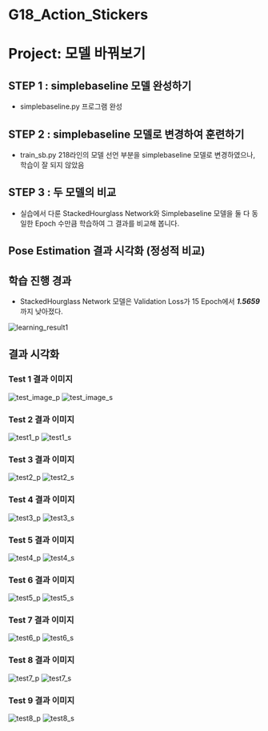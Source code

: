# G18_Action_Stickers

# Project: 모델 바꿔보기

## STEP 1 : simplebaseline 모델 완성하기
- simplebaseline.py 프로그램 완성

## STEP 2 : simplebaseline 모델로 변경하여 훈련하기
- train_sb.py 218라인의 모델 선언 부분을 simplebaseline 모델로 변경하였으나, 학습이 잘 되지 않았음

## STEP 3 : 두 모델의 비교
- 실습에서 다룬 StackedHourglass Network와 Simplebaseline 모델을 둘 다 동일한 Epoch 수만큼 학습하여 그 결과를 비교해 봅니다.

## Pose Estimation 결과 시각화 (정성적 비교)

## 학습 진행 경과

- StackedHourglass Network 모델은 Validation Loss가 15 Epoch에서 ***1.5659***까지 낮아졌다. 

![learning_result1](https://user-images.githubusercontent.com/39249809/102385787-9c8c6380-4011-11eb-9ced-b5c29bf09803.png)


## 결과 시각화

### Test 1 결과 이미지

![test_image_p](https://user-images.githubusercontent.com/39249809/102384233-d0ff2000-400f-11eb-82ad-6d960c9f8591.jpg)
![test_image_s](https://user-images.githubusercontent.com/39249809/102384239-d197b680-400f-11eb-85d2-9e3da316b89f.jpg)

### Test 2 결과 이미지

![test1_p](https://user-images.githubusercontent.com/39249809/102384169-c2b10400-400f-11eb-99e0-335124407e54.jpg)
![test1_s](https://user-images.githubusercontent.com/39249809/102384176-c5135e00-400f-11eb-8c49-49caa7911dfb.jpg)

### Test 3 결과 이미지

![test2_p](https://user-images.githubusercontent.com/39249809/102384182-c6448b00-400f-11eb-8250-3e99197731cd.jpg)
![test2_s](https://user-images.githubusercontent.com/39249809/102384192-c775b800-400f-11eb-9297-1a1f1cdecace.jpg)

### Test 4 결과 이미지

![test3_p](https://user-images.githubusercontent.com/39249809/102384195-c93f7b80-400f-11eb-8c42-500a14dbdfa7.jpg)
![test3_s](https://user-images.githubusercontent.com/39249809/102384197-ca70a880-400f-11eb-8890-3d62019e7668.jpg)

### Test 5 결과 이미지

![test4_p](https://user-images.githubusercontent.com/39249809/102384202-cb093f00-400f-11eb-969c-6236854619e2.jpg)
![test4_s](https://user-images.githubusercontent.com/39249809/102384209-cc3a6c00-400f-11eb-91b1-8f7f0a444b63.jpg)

### Test 6 결과 이미지

![test5_p](https://user-images.githubusercontent.com/39249809/102384213-ccd30280-400f-11eb-86ef-809814ca0bd6.jpg)
![test5_s](https://user-images.githubusercontent.com/39249809/102384218-ce042f80-400f-11eb-889f-ea318f1655dc.jpg)

### Test 7 결과 이미지

![test6_p](https://user-images.githubusercontent.com/39249809/102384224-ce9cc600-400f-11eb-9208-5a77d0a8167e.jpg)
![test6_s](https://user-images.githubusercontent.com/39249809/102384228-cfcdf300-400f-11eb-8c28-bccfcb4fcd44.jpg)


### Test 8 결과 이미지

![test7_p](https://user-images.githubusercontent.com/39249809/102387018-37d20880-4013-11eb-8371-ce32e14ebe89.jpg)
![test7_s](https://user-images.githubusercontent.com/39249809/102387021-39033580-4013-11eb-8bdb-f8713eaedebe.jpg)


### Test 9 결과 이미지

![test8_p](https://user-images.githubusercontent.com/39249809/102387025-399bcc00-4013-11eb-96c9-369d432f27a0.jpg)
![test8_s](https://user-images.githubusercontent.com/39249809/102387029-3accf900-4013-11eb-91ed-8cfeea13d1d2.jpg)


